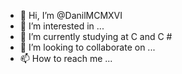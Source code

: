 - 👋 Hi, I’m @DanilMCMXVI
- 👀 I’m interested in ...
- 🌱 I’m currently studying at C and C #
- 💞️ I’m looking to collaborate on ...
- 📫 How to reach me ...

<!---
DanilMCMXVI/DanilMCMXVI is a ✨ special ✨ repository because its `README.md` (this file) appears on your GitHub profile.
You can click the Preview link to take a look at your changes.
---
